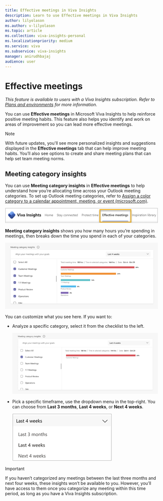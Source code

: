```yaml
---
title: Effective meetings in Viva Insights 
description: Learn to use Effective meetings in Viva Insights
author: lilyolason
ms.author: v-lilyolason
ms.topic: article
ms.collection: viva-insights-personal
ms.localizationpriority: medium 
ms.service: viva
ms.subservice: viva-insights
manager: anirudhbajaj
audience: user
---
```


# Effective meetings

*This feature is available to users with a Viva Insights subscription. Refer to [Plans and environments](../Overview/plans-environments.md) for more information.*

You can use **Effective meetings** in Microsoft Viva Insights to help reinforce positive meeting habits. This feature also helps you identify and work on areas of improvement so you can lead more effective meetings.

>[!Note]
>With future updates, you'll see more personalized insights and suggestions displayed in the **Effective meetings** tab that can help improve meeting habits. You’ll also see options to create and share meeting plans that can help set team meeting norms.


## Meeting category insights

You can use **Meeting category insights** in **Effective meetings** to help understand how you’re allocating time across your Outlook meeting categories.
To set up Outlook meeting categories, refer to [Assign a color category to a calendar appointment, meeting, or event (microsoft.com)](https://support.microsoft.com/office/assign-a-color-category-to-a-calendar-appointment-meeting-or-event-750596d9-707d-4412-8c0e-7fdc0fc52527).

![Screenshot that shows the Effective meetings tab.](Images/effective-meetings-tab.png)
  
**Meeting category insights** shows you how many hours you’re spending in meetings, then breaks down the time you spend in each of your categories.

![Screenshot that shows the Meeting category insights page.](Images/meeting-category-insights.png)

You can customize what you see here. If you want to:

* Analyze a specific category, select it from the checklist to the left.

    ![Screenshot that shows one category selected.](Images/meeting-category-insights-customer-meetings.png)

* Pick a specific timeframe, use the dropdown menu in the top-right. You can choose from **Last 3 months**, **Last 4 weeks**, or **Next 4 weeks**.

    ![Screenshot that shows the time frame dropdown list.](Images/meeting-category-insights-time-frame.png)

>[!Important]
>If you haven’t categorized any meetings between the last three months and next four weeks, these insights won’t be available to you. However, you’ll have access to them once you categorize any meeting within this time period, as long as you have a Viva Insights subscription.
